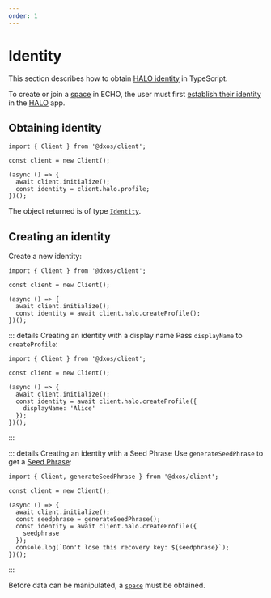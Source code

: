 ```yaml
---
order: 1
---
```


# Identity

This section describes how to obtain [HALO identity](../platform/halo) in TypeScript.

To create or join a [space](./spaces) in ECHO, the user must first [establish their identity](../platform/halo#establishing-user-identity) in the [HALO](../platform/halo) app.

## Obtaining identity

```ts{7} file=./snippets/get-identity.ts#L5-
import { Client } from '@dxos/client';

const client = new Client();

(async () => {
  await client.initialize();
  const identity = client.halo.profile;
})();
```

The object returned is of type [`Identity`](/api/@dxos/client/interfaces/Identity).

## Creating an identity

Create a new identity:

```ts{7} file=./snippets/create-identity.ts#L5-
import { Client } from '@dxos/client';

const client = new Client();

(async () => {
  await client.initialize();
  const identity = await client.halo.createProfile();
})();
```

::: details Creating an identity with a display name
Pass `displayName` to `createProfile`:

```ts{8} file=./snippets/create-identity-displayname.ts#L5-
import { Client } from '@dxos/client';

const client = new Client();

(async () => {
  await client.initialize();
  const identity = await client.halo.createProfile({
    displayName: 'Alice'
  });
})();
```

:::

::: details Creating an identity with a Seed Phrase
Use `generateSeedPhrase` to get a [Seed Phrase](../glossary#seed-phrase):

```ts{7,9} file=./snippets/create-identity-seedphrase.ts#L5-
import { Client, generateSeedPhrase } from '@dxos/client';

const client = new Client();

(async () => {
  await client.initialize();
  const seedphrase = generateSeedPhrase();
  const identity = await client.halo.createProfile({
    seedphrase
  });
  console.log(`Don't lose this recovery key: ${seedphrase}`);
})();
```

:::

Before data can be manipulated, a [`space`](./spaces) must be obtained.
